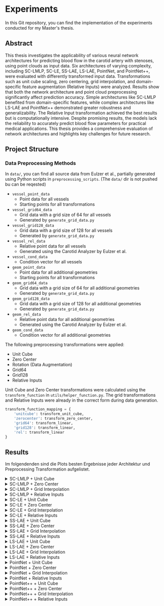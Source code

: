 # Experiments

In this Git repository, you can find the implementation of the experiments conducted for my Master's thesis.

## Abstract

This thesis investigates the applicability of various neural network architectures for predicting blood flow in the carotid artery with stenoses, using point clouds as input data. Six architectures of varying complexity, including SC-LMLP, SC-LE, SS-LAE, LS-LAE, PointNet, and PointNet++, were evaluated with differently transformed input data. Transformations such as unit cube scaling, zero centering, grid interpolation, and domain-specific feature augmentation (Relative Inputs) were analyzed. Results show that both the network architecture and point cloud preprocessing significantly affect prediction accuracy. Simple architectures like SC-LMLP benefited from domain-specific features, while complex architectures like LS-LAE and PointNet++ demonstrated greater robustness and generalizability. The Relative Input transformation achieved the best results but is computationally intensive. Despite promising results, the models lack the reliability to accurately predict blood flow parameters for practical medical applications. This thesis provides a comprehensive evaluation of network architectures and highlights key challenges for future research.

## Project Structure

### Data Preprocessing Methods

In ```data/```, you can find all source data from Eulzer et al., partially generated using Python scripts in ```preprocessing_scripts```. (The ```data/``` dir is not pushed bu can be reqested)

- ```vessel_point_data```
  - Point data for all vessels
  - Starting points for all transformations
- ```vessel_grid64_data```
  - Grid data with a grid size of 64 for all vessels
  - Generated by ```generate_grid_data.py```
- ```vessel_grid128_data```
  - Grid data with a grid size of 128 for all vessels
  - Generated by ```generate_grid_data.py```
- ```vessel_rel_data```
  - Relative point data for all vessels
  - Generated using the Carotid Analyzer by Eulzer et al.
- ```vessel_cond_data```
  - Condition vector for all vessels
- ```geom_point_data```
  - Point data for all additional geometries
  - Starting points for all transformations
- ```geom_grid64_data```
  - Grid data with a grid size of 64 for all additional geometries
  - Generated by ```generate_grid_data.py```
- ```geom_grid128_data```
  - Grid data with a grid size of 128 for all additional geometries
  - Generated by ```generate_grid_data.py```
- ```geom_rel_data```
  - Relative point data for all additional geometries
  - Generated using the Carotid Analyzer by Eulzer et al.
- ```geom_cond_data```
  - Condition vector for all additional geometries

The following preprocessing transformations were applied:

- Unit Cube
- Zero Center
- Rotation (Data Augmentation)
- Grid64
- Grid128
- Relative Inputs

Unit Cube and Zero Center transformations were calculated using the ```transform_function``` in ```utils/helper_function.py```. The grid transformations and Relative Inputs were already in the correct form during data generation.

```python
transform_function_mapping = {
    'unitcube': transform_unit_cube,
    'zerocenter': transform_zero_center,
    'grid64': transform_linear,
    'grid128': transform_linear,
    'rel': transform_linear
}
````

## Results

Im folgendenden sind die Plots besten Ergebnisse jeder Architektur und Preprocessing Transformation aufgelistet.

<details><summary>SC-LMLP + Unit Cube</summary>

![Best SC_LMLP](plots/sclmlp_unitcube.png)

</details>

<details><summary>SC-LMLP + Zero Center</summary>

![Best SC_LMLP](plots/sclmlp_zerocenter.png)

</details>

<details><summary>SC-LMLP + Grid Interpolation</summary>

![Best SC_LMLP](plots/sclmlp_grid.png)

</details>

<details><summary>SC-LMLP + Relative Inputs</summary>

![Best SC_LMLP](plots/sclmlp_rel.png)

</details>

<details><summary>SC-LE + Unit Cube</summary>

![Best SC_LE](plots/scle_unitcube.png)

</details>

<details><summary>SC-LE + Zero Center</summary>

![Best SC_LE](plots/scle_zerocenter.png)

</details>

<details><summary>SC-LE + Grid Interpolation</summary>

![Best SC_LE](plots/scle_grid.png)

</details>

<details><summary>SC-LE + Relative Inputs</summary>

![Best SC_LE](plots/scle_rel.png)

</details>

<details><summary>SS-LAE + Unit Cube</summary>

![Best SS_LAE](plots/sslae_unitcube.png)

</details>

<details><summary>SS-LAE + Zero Center</summary>

![Best SS_LAE](plots/sslae_zerocenter.png)

</details>

<details><summary>SS-LAE + Grid Interpolation</summary>

![Best SS_LAE](plots/sslae_grid.png)

</details>

<details><summary>SS-LAE + Relative Inputs</summary>

![Best SS_LAE](plots/sslae_rel.png)

</details>

<details><summary>LS-LAE + Unit Cube</summary>

![Best LS_LAE](plots/lslae_unitcube.png)

</details>

<details><summary>LS-LAE + Zero Center</summary>

![Best LS_LAE](plots/lslae_zerocenter.png)

</details>

<details><summary>LS-LAE + Grid Interpolation</summary>

![Best LS_LAE](plots/lslae_grid.png)

</details>

<details><summary>LS-LAE + Relative Inputs</summary>

![Best LS_LAE](plots/lslae_rel.png)

</details>

<details><summary>PointNet + Unit Cube</summary>

![Best PointNet](plots/pointnet_unitcube.png)

</details>

<details><summary>PointNet + Zero Center</summary>

![Best PointNet](plots/pointnet_zerocenter.png)

</details>

<details><summary>PointNet + Grid Interpolation</summary>

![Best PointNet](plots/pointnet_grid.png)

</details>

<details><summary>PointNet + Relative Inputs</summary>

![Best PointNet](plots/pointnet_rel.png)

</details>

<details><summary>PointNet++ + Unit Cube</summary>

![Best PointNet++](plots/pointnetpp_unitcube.png)

</details>

<details><summary>PointNet++ + Zero Center</summary>

![Best PointNet++](plots/pointnetpp_zerocenter.png)

</details>

<details><summary>PointNet++ + Grid Interpolation</summary>

![Best PointNet++](plots/pointnetpp_grid.png)

</details>

<details><summary>PointNet++ + Relative Inputs</summary>

![Best PointNet++](plots/pointnetpp_rel.png)

</details>